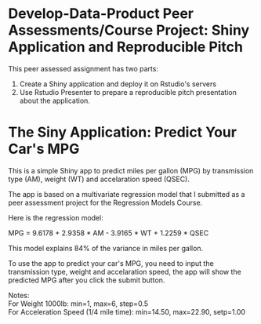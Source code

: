 Develop-Data-Product 
Peer Assessments/Course Project: Shiny Application and Reproducible Pitch
====================
This peer assessed assignment has two parts:

1. Create a Shiny application and deploy it on Rstudio's servers
2. Use Rstudio Presenter to prepare a reproducible pitch presentation about the application.

The Siny Application: Predict Your Car's MPG
====================
This is a simple Shiny app to predict miles per gallon (MPG) by transmission type (AM), weight (WT) and accelaration speed (QSEC).

The app is based on a multivariate regression model that I submitted as a peer assessment project for the Regression Models Course. 

Here is the regression model:

MPG = 9.6178 + 2.9358 * AM - 3.9165 * WT + 1.2259 * QSEC

This model explains 84% of the variance in miles per gallon.

To use the app to predict your car's MPG, you need to input the transmission type, weight and accelaration speed, the app will show the predicted MPG after you click the submit button.

Notes:  
For Weight 1000lb: min=1, max=6, step=0.5  
For Acceleration Speed (1/4 mile time): min=14.50, max=22.90, setp=1.00
